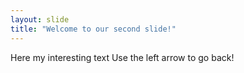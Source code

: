 ```yaml
---
layout: slide
title: "Welcome to our second slide!"
---
```

Here my interesting text
Use the left arrow to go back!
